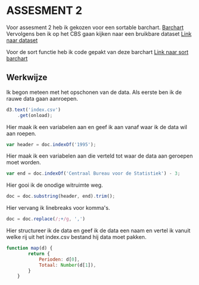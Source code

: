 # ASSESMENT 2
Voor assesment 2 heb ik gekozen voor een sortable barchart. [Barchart](https://bl.ocks.org/mbostock/3885304)
Vervolgens ben ik op het CBS gaan kijken naar een bruikbare dataset [Link naar dataset](http://statline.cbs.nl/Statweb/publication/?DM=SLNL&PA=60048ned&D1=13,18,79,83,87,152,156&D2=0&D3=7-26&HDR=T&STB=G1,G2&VW=T)

Voor de sort functie heb ik code gepakt van deze barchart [Link naar sort barchart](https://bl.ocks.org/mbostock/3885705)

## Werkwijze
Ik begon meteen met het opschonen van de data.
Als eerste ben ik de rauwe data gaan aanroepen.
```js
d3.text('index.csv')                                                    
    .get(onload);
```
Hier maak ik een variabelen aan en geef ik aan vanaf waar ik de data wil aan roepen.
```js
var header = doc.indexOf('1995');
```
Hier maak ik een variabelen aan die verteld tot waar de data aan geroepen moet worden.
```js
var end = doc.indexOf('Centraal Bureau voor de Statistiek') - 3;
```
Hier gooi ik de onodige witruimte weg.
```js
doc = doc.substring(header, end).trim();
```
Hier vervang ik linebreaks voor komma's.
```js
doc = doc.replace(/;+/g, ',')
```
Hier structureer ik de data en geef ik de data een naam en vertel ik vanuit welke rij uit het index.csv bestand hij data moet pakken.
```js
function map(d) {                                                   
        return {
            Perioden: d[0],                                             
            Totaal: Number(d[1]),
        }
    }
```
